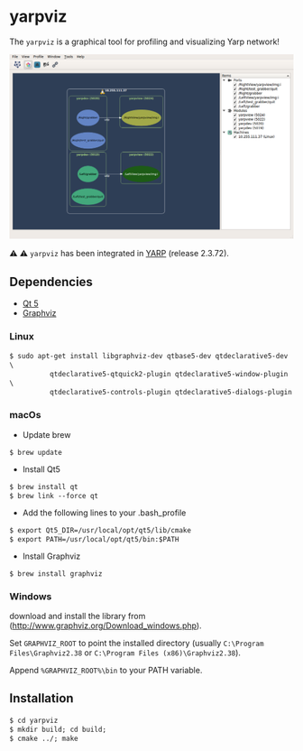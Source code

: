 yarpviz
=======

The `yarpviz` is a graphical tool for profiling and visualizing Yarp network! 

![scenario2](/src/resources/yarpviz.png)

:warning: :warning: `yarpviz` has been integrated in [YARP](https://github.com/robotology/yarp/tree/devel/src/yarpviz) (release 2.3.72).

Dependencies
------------
* [Qt 5](https://www.qt.io/download/)
* [Graphviz](http://www.graphviz.org/)
 
### Linux 
```
$ sudo apt-get install libgraphviz-dev qtbase5-dev qtdeclarative5-dev \
          qtdeclarative5-qtquick2-plugin qtdeclarative5-window-plugin \
          qtdeclarative5-controls-plugin qtdeclarative5-dialogs-plugin
```

### macOs

* Update brew  
```
$ brew update
```

* Install Qt5
```
$ brew install qt
$ brew link --force qt
```

* Add the following lines to your .bash_profile

```
$ export Qt5_DIR=/usr/local/opt/qt5/lib/cmake
$ export PATH=/usr/local/opt/qt5/bin:$PATH
```

* Install Graphviz
```
$ brew install graphviz
```

### Windows

download and install the library from (http://www.graphviz.org/Download_windows.php).

Set `GRAPHVIZ_ROOT` to point the installed directory (usually `C:\Program Files\Graphviz2.38` or `C:\Program Files (x86)\Graphviz2.38`).

Append `%GRAPHVIZ_ROOT%\bin` to your PATH variable.


Installation
------------

```
$ cd yarpviz
$ mkdir build; cd build;
$ cmake ../; make 
```



